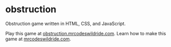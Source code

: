# obstruction

Obstruction game written in HTML, CSS, and JavaScript.

Play this game at [obstruction.mrcodeswildride.com](https://obstruction.mrcodeswildride.com/).
Learn how to make this game at [mrcodeswildride.com](https://www.mrcodeswildride.com/).
